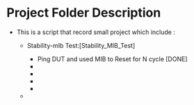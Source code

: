 # Project Folder Description
* This is a script that record small project which include :


  * Stability-mIb Test:[Stability_MIB_Test]
     * Ping DUT and used MIB to Reset for N cycle [DONE]
     *
     *
     *
     *
    
   * 
